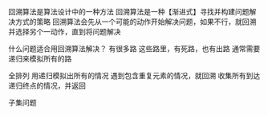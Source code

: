 回溯算法是算法设计中的一种方法
回溯算法是一种【渐进式】寻找并构建问题解决方式的策略
回溯算法会先从一个可能的动作开始解决问题，如果不行，就回溯并选择另个一动作，直到将问题解决

什么问题适合用回溯算法解决？
有很多路
这些路里，有死路，也有出路
通常需要递归来模拟所有的路

全排列
用递归模拟出所有的情况
遇到包含重复元素的情况，就回溯
收集所有到达递归终点的情况，并返回

子集问题